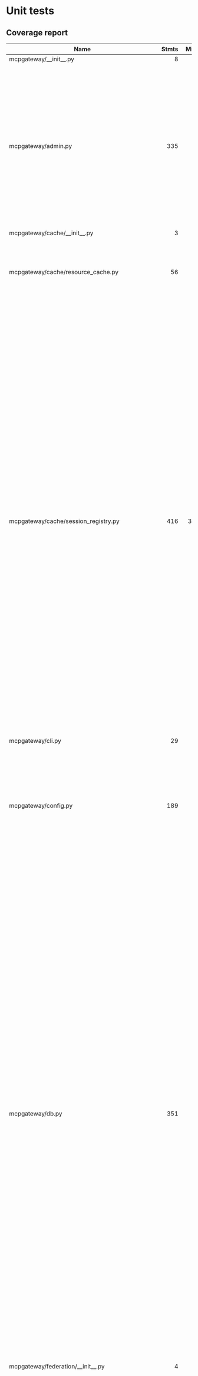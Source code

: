 # Unit tests


## Coverage report

| Name                                               |    Stmts |     Miss |   Branch |   BrPart |   Cover |   Missing |
|--------------------------------------------------- | -------: | -------: | -------: | -------: | ------: | --------: |
| mcpgateway/\_\_init\_\_.py                         |        8 |        0 |        0 |        0 |    100% |           |
| mcpgateway/admin.py                                |      335 |       33 |        6 |        0 |     89% |168-172, 221-225, 258-259, 286-287, 400-401, 578-580, 651-652, 711-712, 770-778, 997-998, 1153-1154 |
| mcpgateway/cache/\_\_init\_\_.py                   |        3 |        0 |        0 |        0 |    100% |           |
| mcpgateway/cache/resource\_cache.py                |       56 |       27 |       10 |        2 |     47% |57-59, 63-64, 78-88, 102-103, 114, 118, 122-136 |
| mcpgateway/cache/session\_registry.py              |      416 |      304 |      138 |       28 |     26% |37-38, 44-45, 83, 86-93, 97, 99-101, 147-148, 152, 155->exit, 167->175, 171-172, 176-180, 191, 198-203, 207-223, 238, 248-278, 288, 293->297, 297->304, 300-301, 305-310, 313-328, 341, 347, 351-382, 398, 420, 425->exit, 429-506, 510-528, 532-598, 611-616, 623-625, 641-659, 685-761 |
| mcpgateway/cli.py                                  |       29 |        0 |       10 |        1 |     97% |    96->99 |
| mcpgateway/config.py                               |      189 |       59 |       36 |        6 |     62% |100, 103-104, 134, 137-138, 248, 263, 282, 286->exit, 290, 306-328, 348-387 |
| mcpgateway/db.py                                   |      351 |       98 |       32 |        2 |     67% |71, 81->90, 334, 357, 368, 380-384, 395-396, 407-408, 419-420, 431-433, 451, 517-531, 542, 553, 564, 576-579, 590-591, 602-603, 614-615, 626-628, 693-696, 707, 718, 729, 741-744, 755-756, 767-768, 779-780, 791-793, 838, 849, 860, 872-875, 886-887, 898-899, 910-911, 922-924, 1007-1013, 1029-1033, 1049-1055, 1090-1094 |
| mcpgateway/federation/\_\_init\_\_.py              |        4 |        0 |        0 |        0 |    100% |           |
| mcpgateway/federation/discovery.py                 |      176 |       93 |       40 |        6 |     44% |82-86, 123-147, 153-157, 160-164, 168-169, 172-174, 198-200, 226-228, 248, 255-257, 265, 282-297, 301-312, 316-328, 343-363, 367-380, 389-390 |
| mcpgateway/federation/forward.py                   |      122 |       50 |       38 |        9 |     53% |62, 68-73, 99-108, 129, 132, 148-149, 164-182, 209, 213, 218->222, 222->exit, 237, 240-246, 277, 292-305 |
| mcpgateway/federation/manager.py                   |      187 |       99 |       32 |        8 |     44% |84-107, 113-117, 120-124, 173-175, 191, 210-212, 229, 236-237, 254, 261-262, 279, 286-287, 307, 319, 322-323, 332-363, 372-393, 407-431, 445-449 |
| mcpgateway/handlers/\_\_init\_\_.py                |        2 |        0 |        0 |        0 |    100% |           |
| mcpgateway/handlers/sampling.py                    |       87 |       15 |       44 |       13 |     77% |48, 52, 79, 87, 92, 124->130, 125->124, 145, 162, 176, 185-187, 191-192, 208->213, 209->208, 214, 221-222 |
| mcpgateway/main.py                                 |      722 |      413 |       84 |       21 |     41% |189-215, 252-259, 295-296, 301, 307-309, 381-384, 397-400, 431-432, 459, 465-471, 484-495, 515-517, 533-535, 579-583, 607-613, 638-646, 671-677, 696-706, 725-743, 762-784, 810-812, 838-840, 866-868, 902-904, 924-935, 961-971, 996-1000, 1019-1024, 1049-1058, 1080-1083, 1108-1117, 1142, 1170-1177, 1198, 1201-1203, 1230-1236, 1255-1263, 1278-1279, 1307-1316, 1339-1340, 1366-1372, 1397-1398, 1419-1420, 1446-1452, 1468-1475, 1503-1516, 1537-1538, 1559-1570, 1586-1587, 1609-1610, 1626-1628, 1648-1649, 1668-1669, 1687-1689, 1705-1706, 1735-1736, 1738-1739, 1741, 1750-1751, 1753-1754, 1756-1757, 1759-1760, 1765, 1768, 1771, 1776-1780, 1786, 1807-1842, 1861-1878, 1897-1921, 1936-1940, 1958-1963, 1989-2006, 2026-2029, 2048-2051, 2081, 2097-2098, 2126-2141 |
| mcpgateway/schemas.py                              |      457 |       95 |       76 |       11 |     71% |127-130, 321-330, 380-389, 671, 693-695, 712-744, 782, 804-806, 823-855, 903-926, 1052, 1208-1211, 1212->1214, 1214->1216, 1216->1218 |
| mcpgateway/services/\_\_init\_\_.py                |        5 |        0 |        0 |        0 |    100% |           |
| mcpgateway/services/completion\_service.py         |       70 |        6 |       26 |        2 |     92% |44, 48-49, 77, 79, 83 |
| mcpgateway/services/gateway\_service.py            |      389 |      191 |      110 |       18 |     46% |43-45, 79, 114-117, 124, 132-146, 150-160, 246-247, 249-250, 267->270, 296, 299->310, 310->312, 312->314, 314->316, 316->319, 319->327, 324, 327->339, 336-337, 394, 397->429, 403-410, 423, 431-433, 442-453, 507, 541-552, 566-596, 607-626, 634-641, 656-732, 740-741, 748-805, 824-835, 844-854, 863-873, 882-887, 896-901, 910-911 |
| mcpgateway/services/logging\_service.py            |       55 |        5 |       10 |        0 |     92% |39-44, 122-123 |
| mcpgateway/services/prompt\_service.py             |      270 |       86 |       72 |       18 |     63% |60, 93, 97-98, 191-194, 217-218, 243->246, 270-276, 299, 304, 319-320, 341-345, 349->356, 357, 358->360, 360->363, 364-375, 406, 407->417, 413, 418-420, 437-448, 475, 483-490, 503-504, 537-541, 557-565, 567-575, 578->585, 594-604, 613-623, 632-637, 646-651, 660-665, 674-679, 688-689 |
| mcpgateway/services/resource\_service.py           |      302 |      196 |       84 |        7 |     30% |70, 99, 104-105, 117-142, 172, 177, 206-207, 230->233, 254-259, 276, 286, 308-332, 345-367, 376-391, 409-457, 476-477, 498-503, 519-536, 545-555, 564-574, 583-588, 597-607, 618-640, 654-655, 668-676, 693-715, 729-730, 743-744, 753-764, 773-783, 793-800, 820-825, 838-852, 870-871 |
| mcpgateway/services/root\_service.py               |       69 |        6 |       10 |        0 |     92% |50-51, 83-84, 175-176 |
| mcpgateway/services/server\_service.py             |      234 |       65 |       72 |       23 |     71% |53, 70, 74-75, 87-113, 132, 181->191, 184, 191->201, 194, 197, 201->211, 204, 207, 234-235, 251->253, 309->319, 319->321, 321->323, 323->327, 327->335, 331->329, 335->343, 339->337, 343->350, 347->345, 396, 398->409, 404, 423-425, 460-461, 469-476, 485-502, 511-528, 537-546, 555-564, 573-578, 591-605 |
| mcpgateway/services/tool\_service.py               |      321 |      136 |       84 |       21 |     55% |74, 104, 108-109, 122-150, 167-176, 205-206, 251->253, 271-277, 339, 340->350, 346, 351-353, 503-513, 518, 525, 527-528, 538-595, 624->633, 633->635, 635->637, 637->639, 640, 642, 644, 646, 648, 651-654, 675-686, 695-700, 709-714, 723-728, 736-743, 752-763, 772-777, 786-787, 798-802, 813-817, 825-832, 854-863 |
| mcpgateway/translate.py                            |      158 |       30 |       20 |        4 |     80% |118, 123->exit, 140, 169-201, 281, 298-310 |
| mcpgateway/transports/\_\_init\_\_.py              |        5 |        0 |        0 |        0 |    100% |           |
| mcpgateway/transports/base.py                      |       13 |        0 |        0 |        0 |    100% |           |
| mcpgateway/transports/sse\_transport.py            |       77 |       15 |       10 |        4 |     78% |52->exit, 73-75, 100, 110-113, 157->194, 177, 183-184, 190, 192, 220, 230 |
| mcpgateway/transports/stdio\_transport.py          |       55 |       17 |        8 |        1 |     71% |34-47, 51->54, 74-76, 101-105 |
| mcpgateway/transports/streamablehttp\_transport.py |      142 |       46 |       26 |        4 |     67% |135->132, 153-157, 173-183, 195-212, 227-228, 245-246, 252-253, 266-277, 305->309, 307->309 |
| mcpgateway/transports/websocket\_transport.py      |       71 |       16 |       16 |        5 |     74% |43->46, 50->57, 77-79, 91, 101-103, 118->134, 120-130, 132, 138->exit |
| mcpgateway/types.py                                |      211 |        1 |        2 |        1 |     99% |       532 |
| mcpgateway/utils/create\_jwt\_token.py             |       54 |        0 |       10 |        0 |    100% |           |
| mcpgateway/utils/services\_auth.py                 |       33 |        0 |        6 |        0 |    100% |           |
| mcpgateway/utils/verify\_credentials.py            |       45 |        1 |       12 |        2 |     95% |144, 179->182 |
| mcpgateway/validation/\_\_init\_\_.py              |        2 |        0 |        0 |        0 |    100% |           |
| mcpgateway/validation/jsonrpc.py                   |       58 |        9 |       34 |        9 |     80% |110, 114, 118, 125, 127, 133, 136, 139, 142 |
| mcpgateway/version.py                              |      126 |       89 |       16 |        0 |     26% |42-43, 49-51, 71, 81, 91-101, 114-120, 130-142, 174-210, 247-248, 295-296, 309-329, 342, 382-404 |
| mcpgateway/wrapper.py                              |      217 |       29 |       50 |        9 |     86% |68-69, 131, 209, 251, 292, 327->325, 336-338, 359, 407-408, 422-424, 444-446, 469->467, 478-480, 511-512, 525-527, 557-559 |
|                                          **TOTAL** | **6126** | **2230** | **1224** |  **235** | **60%** |           |
